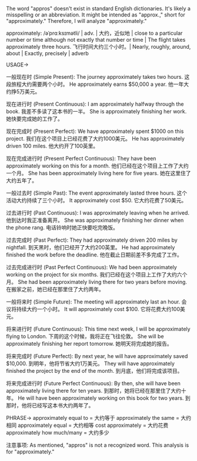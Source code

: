 The word "appros" doesn't exist in standard English dictionaries. It's likely a misspelling or an abbreviation.  It might be intended as "approx.," short for "approximately."  Therefore, I will analyze "approximately."

approximately: /əˈprɑːksɪmətli/ | adv. | 大约，近似地 | close to a particular number or time although not exactly that number or time | The flight takes approximately three hours.  飞行时间大约三个小时。|  Nearly, roughly, around, about | Exactly, precisely | adverb

USAGE->

一般现在时 (Simple Present):
The journey approximately takes two hours.  这段旅程大约需要两个小时。
He approximately earns $50,000 a year. 他一年大约挣5万美元。

现在进行时 (Present Continuous):
I am approximately halfway through the book. 我差不多读了这本书的一半。
She is approximately finishing her work. 她快要完成她的工作了。

现在完成时 (Present Perfect):
We have approximately spent $1000 on this project. 我们在这个项目上已经花费了大约1000美元。
He has approximately driven 100 miles. 他大约开了100英里。

现在完成进行时 (Present Perfect Continuous):
They have been approximately working on this for a month. 他们已经在这个项目上工作了大约一个月。
She has been approximately living here for five years. 她在这里住了大约五年了。


一般过去时 (Simple Past):
The event approximately lasted three hours.  这个活动大约持续了三个小时。
It approximately cost $50.  它大约花费了50美元。

过去进行时 (Past Continuous):
I was approximately leaving when he arrived.  他到达时我正准备离开。
She was approximately finishing her dinner when the phone rang.  电话铃响时她正快要吃完晚饭。

过去完成时 (Past Perfect):
They had approximately driven 200 miles by nightfall.  到天黑时，他们已经开了大约200英里。
He had approximately finished the work before the deadline. 他在截止日期前差不多完成了工作。

过去完成进行时 (Past Perfect Continuous):
We had been approximately working on the project for six months. 我们已经在这个项目上工作了大约六个月。
She had been approximately living there for two years before moving. 在搬家之前，她已经在那里住了大约两年。

一般将来时 (Simple Future):
The meeting will approximately last an hour. 会议将持续大约一个小时。
It will approximately cost $100.  它将花费大约100美元。

将来进行时 (Future Continuous):
This time next week, I will be approximately flying to London. 下周的这个时候，我将正在飞往伦敦。
She will be approximately finishing her report tomorrow. 她明天将完成她的报告。


将来完成时 (Future Perfect):
By next year, he will have approximately saved $10,000. 到明年，他将节省大约1万美元。
They will have approximately finished the project by the end of the month.  到月底，他们将完成该项目。

将来完成进行时 (Future Perfect Continuous):
By then, she will have been approximately living there for ten years. 到那时，她将已经在那里住了大约十年。
He will have been approximately working on this book for two years. 到那时，他将已经写这本书大约两年了。



PHRASE->
approximately equal to = 大约等于
approximately the same = 大约相同
approximately equal = 大约相等
cost approximately = 大约花费
approximately how much/many = 大约多少


注意事项:  As mentioned, "appros" is not a recognized word.  This analysis is for "approximately."
